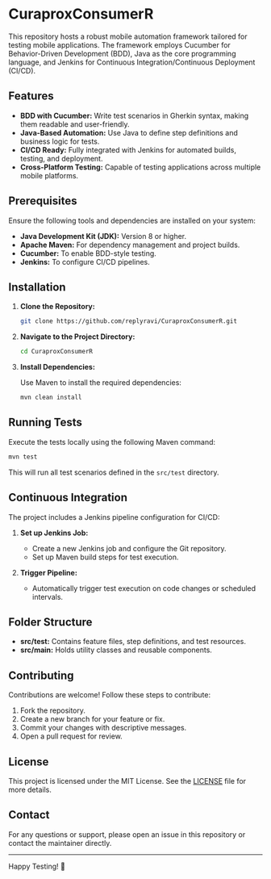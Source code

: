# CuraproxConsumerR

This repository hosts a robust mobile automation framework tailored for testing mobile applications. The framework employs Cucumber for Behavior-Driven Development (BDD), Java as the core programming language, and Jenkins for Continuous Integration/Continuous Deployment (CI/CD).

## Features

- **BDD with Cucumber:** Write test scenarios in Gherkin syntax, making them readable and user-friendly.
- **Java-Based Automation:** Use Java to define step definitions and business logic for tests.
- **CI/CD Ready:** Fully integrated with Jenkins for automated builds, testing, and deployment.
- **Cross-Platform Testing:** Capable of testing applications across multiple mobile platforms.

## Prerequisites

Ensure the following tools and dependencies are installed on your system:

- **Java Development Kit (JDK):** Version 8 or higher.
- **Apache Maven:** For dependency management and project builds.
- **Cucumber:** To enable BDD-style testing.
- **Jenkins:** To configure CI/CD pipelines.

## Installation

1. **Clone the Repository:**

   ```bash
   git clone https://github.com/replyravi/CuraproxConsumerR.git
   ```

2. **Navigate to the Project Directory:**

   ```bash
   cd CuraproxConsumerR
   ```

3. **Install Dependencies:**

   Use Maven to install the required dependencies:

   ```bash
   mvn clean install
   ```

## Running Tests

Execute the tests locally using the following Maven command:

```bash
mvn test
```

This will run all test scenarios defined in the `src/test` directory.

## Continuous Integration

The project includes a Jenkins pipeline configuration for CI/CD:

1. **Set up Jenkins Job:**
   - Create a new Jenkins job and configure the Git repository.
   - Set up Maven build steps for test execution.

2. **Trigger Pipeline:**
   - Automatically trigger test execution on code changes or scheduled intervals.

## Folder Structure

- **src/test:** Contains feature files, step definitions, and test resources.
- **src/main:** Holds utility classes and reusable components.

## Contributing

Contributions are welcome! Follow these steps to contribute:

1. Fork the repository.
2. Create a new branch for your feature or fix.
3. Commit your changes with descriptive messages.
4. Open a pull request for review.

## License

This project is licensed under the MIT License. See the [LICENSE](LICENSE) file for more details.

## Contact

For any questions or support, please open an issue in this repository or contact the maintainer directly.

---

Happy Testing! 🚀
